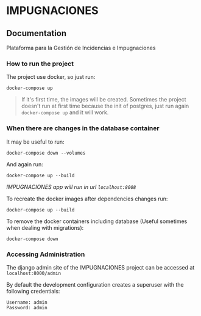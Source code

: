 # IMPUGNACIONES

## Documentation ##

Plataforma para la Gestión de Incidencias e Impugnaciones

### How to run the project ###

The project use docker, so just run:

```
docker-compose up
```

> If it's first time, the images will be created. Sometimes the project doesn't run at first time because
> the init of postgres, just run again `docker-compose up` and it will work.

### When there are changes in the database container ###

It may be useful to run:

```
docker-compose down --volumes
```
 
And again run:

```
docker-compose up --build
```


*IMPUGNACIONES app will run in url `localhost:8008`*

To recreate the docker images after dependencies changes run:

```
docker-compose up --build
```

To remove the docker containers including database (Useful sometimes when dealing with migrations):

```
docker-compose down
```

### Accessing Administration

The django admin site of the IMPUGNACIONES project can be accessed at `localhost:8000/admin`

By default the development configuration creates a superuser with the following credentials:

```
Username: admin
Password: admin
```
